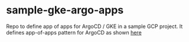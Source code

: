 # sample-gke-argo-apps
Repo to define app of apps for ArgoCD / GKE in a sample GCP project.
It defines app-of-apps pattern for ArgoCD as shown [here](https://argo-cd.readthedocs.io/en/stable/operator-manual/cluster-bootstrapping/)
